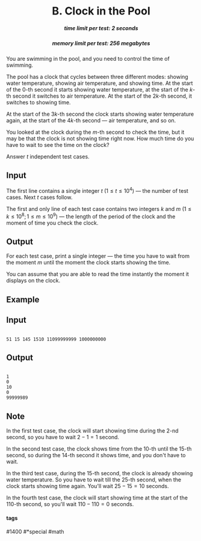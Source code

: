 <h1 style='text-align: center;'> B. Clock in the Pool</h1>

<h5 style='text-align: center;'>time limit per test: 2 seconds</h5>
<h5 style='text-align: center;'>memory limit per test: 256 megabytes</h5>

You are swimming in the pool, and you need to control the time of swimming.

The pool has a clock that cycles between three different modes: showing water temperature, showing air temperature, and showing time. At the start of the $0$-th second it starts showing water temperature, at the start of the $k$-th second it switches to air temperature. At the start of the $2k$-th second, it switches to showing time.

At the start of the $3k$-th second the clock starts showing water temperature again, at the start of the $4k$-th second — air temperature, and so on.

You looked at the clock during the $m$-th second to check the time, but it may be that the clock is not showing time right now. How much time do you have to wait to see the time on the clock?

Answer $t$ independent test cases.

## Input

The first line contains a single integer $t$ ($1 \le t \le 10^4$) — the number of test cases. Next $t$ cases follow.

The first and only line of each test case contains two integers $k$ and $m$ ($1 \le k \le 10^8; 1 \le m \le 10^9$) — the length of the period of the clock and the moment of time you check the clock.

## Output

For each test case, print a single integer — the time you have to wait from the moment $m$ until the moment the clock starts showing the time.

You can assume that you are able to read the time instantly the moment it displays on the clock.

## Example

## Input


```

51 15 145 1510 11099999999 1000000000
```
## Output


```

1
0
10
0
99999989

```
## Note

In the first test case, the clock will start showing time during the $2$-nd second, so you have to wait $2 - 1 = 1$ second.

In the second test case, the clock shows time from the $10$-th until the $15$-th second, so during the $14$-th second it shows time, and you don't have to wait.

In the third test case, during the $15$-th second, the clock is already showing water temperature. So you have to wait till the $25$-th second, when the clock starts showing time again. You'll wait $25 - 15 = 10$ seconds.

In the fourth test case, the clock will start showing time at the start of the $110$-th second, so you'll wait $110 - 110 = 0$ seconds.



#### tags 

#1400 #*special #math 